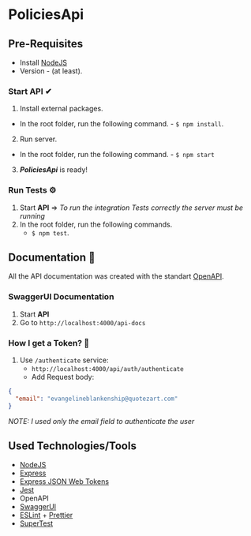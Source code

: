 # PoliciesApi

## Pre-Requisites

- Install [NodeJS](https://nodejs.org/es/)
- Version - (at least).

### Start API ✔

1. Install external packages.

- In the root folder, run the following command. - `$ npm install`.

2. Run server.

- In the root folder, run the following command. - `$ npm start`

3. **_PoliciesApi_** is ready!

### **Run Tests** ⚙

1. Start **API** => _To run the integration Tests correctly the server must be running_
2. In the root folder, run the following commands.
   - `$ npm test`.

## Documentation 📄

All the API documentation was created with the standart [OpenAPI](https://swagger.io/specification/).

### SwaggerUI Documentation

1. Start **API**
2. Go to `http://localhost:4000/api-docs`

### How I get a Token? 🔑

1. Use `/authenticate` service:
   - `http://localhost:4000/api/auth/authenticate`
   - Add Request body:

```json
{
  "email": "evangelineblankenship@quotezart.com"
}
```

_NOTE: I used only the email field to authenticate the user_

## Used Technologies/Tools

- [NodeJS](https://nodejs.org/es/)
- [Express](https://expressjs.com/es/)
- [Express JSON Web Tokens](https://github.com/auth0/express-jwt#readme)
- [Jest](https://jestjs.io/)
- OpenAPI
- [SwaggerUI](https://swagger.io/specification/)
- [ESLint](https://eslint.org/) + [Prettier](https://prettier.io/)
- [SuperTest](https://github.com/visionmedia/supertest)
